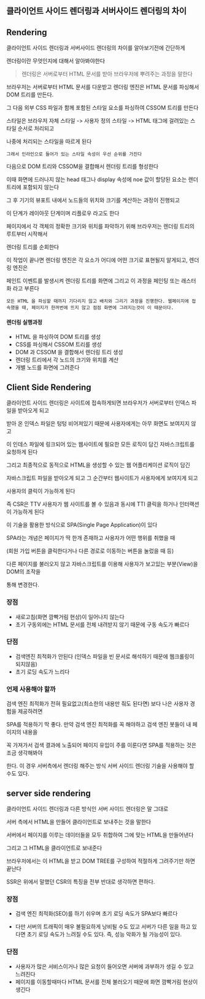 ## 클라이언트 사이드 렌더링과 서버사이드 렌더링의 차이

## Rendering

클라이언트 사이드 렌더링과 서버사이드 렌더링의 차이를 알아보기전에 간단하게

렌더링이란 무엇인지에 대해서 알아봐야한다

> 렌더링은 서버로부터 HTML 문서를 받아 브라우저에 뿌려주는 과정을 말한다

브라우저는 서버로부터 HTML 문서를 다운받고 렌더링 엔진은 HTML 문서를 파싱해서 DOM 트리를 만든다.

그 다음 외부 CSS 파일과 함께 포함된 스타일 요소를 파싱하여 CSSOM 트리를 만든다

스타일은 브라우저 자체 스타일 -> 사용자 정의 스타일 -> HTML 태그에 걸려있는 스타일 순서로 처리되고

나중에 처리되는 스타일을 따르게 된다

`그래서 인라인으로 들어가 있는 스타일 속성이 우선 순위를 가진다`

다음으로 DOM 트리와 CSSOM을 결합해서 렌더링 트리를 형성한다

이때 화면에 드러나지 않는 head 태그나 display 속성에 noe 값이 할당된 요소는 렌더 트리에 포함되지 않는다

그 후 기기의 뷰포트 내에서 노드들의 위치와 크기를 계산하는 과정이 진행되고

이 단계가 레이아웃 단계이며 리플로우 라고도 한다

페이지에서 각 객체의 정확한 크기와 위치를 파악하기 위해 브라우저는 렌더링 트리의 루트부터 시작해서

렌더링 트리를 순회한다

이 작업이 끝나면 렌더링 엔진은 각 요소가 어디에 어떤 크기로 표현될지 알게되고, 렌더링 엔진은

페인트 이벤트를 발생시켜 렌더링 트리를 화면에 그리고 이 과정을 페인팅 또는 래스터화 라고 부른다

`모든 HTML 을 파싱할 때까지 기다리지 않고 배치와 그리기 과정을 진행한다.
웹페이지에 접속했을 때, 페이지가 한꺼번에 뜨지 않고 점점 화면에 그려지는것이 이 때문이다.`

#### 렌더링 실행과정 
 - HTML 을 파싱하여 DOM 트리를 생성
 - CSS를 파싱해서 CSSOM 트리를 생성
 - DOM 과 CSSOM 을 결합해서 렌더링 트리 생성
 - 렌더링 트리에서 각 노드의 크기와 위치를 계산
 - 개별 노드를 화면에 그려준다
 

 ## Client Side Rendering
 
 클라이언트 사이드 렌더링은 사이트에 접속하게되면 브라우저가 서버로부터 인덱스 파일을 받아오게 되고
  
 받아 온 인덱스 파일은 텅텅 비어져있기 때문에 사용자에게는 아무 화면도 보여지지 않고
 
 이 인데스 파일에 링크되어 있는 웹사이트에 필요한 모든 로직이 담긴 자바스크립트를 요청하게 된다
 
 그리고 최종적으로 동적으로 HTML을 생성할 수 있는 웹 어플리케이션 로직이 담긴
 
 자바스크립트 파일을 받아오게 되고 그 순간부터 웹사이트가 사용자에게 보여지게 되고
 
 사용자의 클릭이 가능하게 된다
 
 즉 CSR은 TTV 사용자가 웹 사이트를 볼 수 있음과 동시에 TTI 클릭을 하거나 인터랙션이 가능하게 된다
 
 이 기술을 활용한 방식으로 SPA(Single Page Application)이 있다
 
 SPA라는 개념은 페이지가 딱 한개 존재하고 사용자가 어떤 행위를 취했을 때
 
 (회원 가입 버튼을 클릭한다거나 다른 경로로 이동하는 버튼을 눌렀을 때 등) 
 
 다른 페이지를 불러오지 않고 자바스크립트를 이용해 사용자가 보고있는 부분(View)을 DOM의 조작을 
 
 통해 변경한다.
 
 ### 장점
 - 새로고침(화면 깜빡거림 현상)이 일어나지 않는다
 - 초기 구동외에는 HTML 문서를 전체 내려받지 않기 때문에 구동 속도가 빠르다
### 단점
-  검색엔진 최적화가 안된다 (인덱스 파일을 빈 문서로 해석하기 때문에 웹크롤링이 되지않음)
-  초기 로딩 속도가 느리다

### 언제 사용해야 할까
검색 엔진 최적화가 전혀 필요없고(최소한의 내용만 줘도 된다면) 보다 나은 사용자 경험을 제공하려면 

SPA를 적용하기 딱 좋다. 만약 검색 엔진 최적화를 꼭 해야하고 검색 엔진 봇들이 내 페이지의 내용을

꼭 가져가서 검색 결과에 노출되어 페이지 유입이 주를 이룬다면 SPA를 적용하는 것은 조금 생각해봐야 

한다. 이 경우 서버측에서 렌더링 해주는 방식 서버 사이드 렌더링 기술을 사용해야 할 수도 있다.


 
## server side rendering

클라이언트 사이드 렌더링과 다른 방식인 서버 사이드 렌더링은 말 그대로 

서버 측에서 HTML을 만들어 클라이언트로 보내주는 것을 말한다

서버에서 페이지를 이루는 데이터들을 모두 취합하여 그에 맞는 HTML을 만들어낸다

그리고 그 HTML을 클라이언트로 보내준다

브라우저에서는 이 HTML을 받고 DOM TREE를 구성하여 적절하게 그려주기만 하면 끝난다

SSR은 위에서 말했던 CSR의 특징을 전부 반대로 생각하면 편하다. 

### 장점
- 검색 엔진 최적화(SEO)를 하기 쉬우며 초기 로딩 속도가 SPA보다 빠르다 

- 다만 서버의 트래픽이 매우 불필요하게 낭비될 수도 있고 서버가 다른 일을 하고 있다면 초기 로딩 속도가 느려질 수도 있다. 즉, 성능 악화가 될 가능성이 있다.

### 단점
- 사용자가 많은 서비스이거나 많은 요청이 들어오면 서버에 과부하가 생길 수 있고 느려진다
- 페이지를 이동할때마다 HTML 문서를 전체 불러오기 때문에 화면 깜빡거림 현상이 생긴다

 
